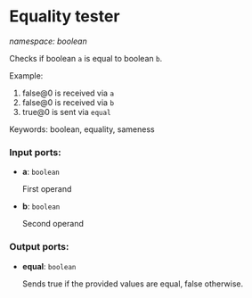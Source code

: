 # Equality tester

_namespace: boolean_

Checks if boolean `a` is equal to boolean `b`.

Example:

1. false@0 is received via `a`
2. false@0 is received via `b`
3. true@0 is sent via `equal`

Keywords: boolean, equality, sameness

### Input ports:

* __a__: ` boolean `

    First operand


* __b__: ` boolean `

    Second operand

### Output ports:

* __equal__: ` boolean `

    Sends true if the provided values are equal, false otherwise.


